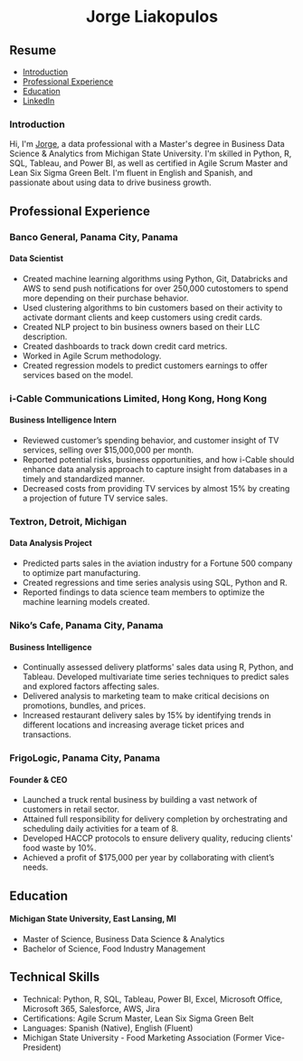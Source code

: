 <h1 align="center">
 Jorge Liakopulos
</h1>

## Resume
 - [Introduction](#introduction)
 - [Professional Experience](#professional-experience)
 - [Education](#education)
 - [LinkedIn](https://www.linkedin.com/in/jorge-liakopulos/)

### Introduction
Hi, I'm [Jorge](https://www.linkedin.com/in/jorge-liakopulos/), a data professional with a Master's degree in Business Data Science & Analytics from Michigan State University. I'm skilled in Python, R, SQL, Tableau, and Power BI, as well as certified in Agile Scrum Master and Lean Six Sigma Green Belt. I'm fluent in English and Spanish, and passionate about using data to drive business growth.

## Professional Experience
### Banco General, Panama City, Panama
 #### Data Scientist
  - Created machine learning algorithms using Python, Git, Databricks and AWS to send push notifications for over 250,000 cutostomers to spend more depending on their purchase behavior.
  - Used clustering algorithms to bin customers based on their activity to activate dormant clients and keep customers using credit cards.
  - Created NLP project to bin business owners based on their LLC description.
  - Created dashboards to track down credit card metrics.
  - Worked in Agile Scrum methodology.
  - Created regression models to predict customers earnings to offer services based on the model.

### i-Cable Communications Limited, Hong Kong, Hong Kong
 #### Business Intelligence Intern
  - Reviewed customer’s spending behavior, and customer insight of TV services, selling over $15,000,000 per month.
  - Reported potential risks, business opportunities, and how i-Cable should enhance data analysis approach to capture insight from databases in a timely and standardized manner.
  - Decreased costs from providing TV services by almost 15% by creating a projection of future TV service sales.
### Textron, Detroit, Michigan
 #### Data Analysis Project
  - Predicted parts sales in the aviation industry for a Fortune 500 company to optimize part manufacturing.
  - Created regressions and time series analysis using SQL, Python and R.
  - Reported findings to data science team members to optimize the machine learning models created.
### Niko’s Cafe, Panama City, Panama
 #### Business Intelligence
  - Continually assessed delivery platforms' sales data using R, Python, and Tableau. Developed multivariate time series techniques to predict sales and explored factors affecting sales.
  - Delivered analysis to marketing team to make critical decisions on promotions, bundles, and prices.
  - Increased restaurant delivery sales by 15% by identifying trends in different locations and increasing average ticket prices and transactions.
### FrigoLogic, Panama City, Panama
 #### Founder & CEO
  - Launched a truck rental business by building a vast network of customers in retail sector.
  - Attained full responsibility for delivery completion by orchestrating and scheduling daily activities for a team of 8.
  - Developed HACCP protocols to ensure delivery quality, reducing clients' food waste by 10%.
  - Achieved a profit of $175,000 per year by collaborating with client’s needs.

## Education
#### Michigan State University, East Lansing, MI
 - Master of Science, Business Data Science & Analytics
 - Bachelor of Science, Food Industry Management


## Technical Skills
- Technical: Python, R, SQL, Tableau, Power BI, Excel, Microsoft Office, Microsoft 365, Salesforce, AWS, Jira
- Certifications: Agile Scrum Master, Lean Six Sigma Green Belt
- Languages: Spanish (Native), English (Fluent)
- Michigan State University - Food Marketing Association (Former Vice-President)